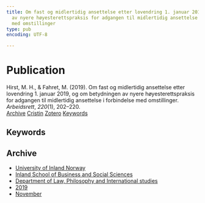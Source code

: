 ```yaml
---
title: Om fast og midlertidig ansettelse etter lovendring 1. januar 2019, og om betydningen
  av nyere høyesterettspraksis for adgangen til midlertidig ansettelse i forbindelse
  med omstillinger
type: pub
encoding: UTF-8

---
```

<h1>Publication</h1>
<article id="csl-bib-container-5ANI3NBF" class="csl-bib-container">
  <div class="csl-bib-body"> <div class="csl-entry">Hirst, M. H., &#38; Fahret, M. (2019). Om fast og midlertidig ansettelse etter lovendring 1. januar 2019, og om betydningen av nyere høyesterettspraksis for adgangen til midlertidig ansettelse i forbindelse med omstillinger. <i>Arbeidsrett</i>, <i>220</i>(1), 202–220.</div> </div>
  <div class="csl-bib-buttons">
    <a href="#taxonomy-article-5ANI3NBF" alt="archive" class="csl-bib-button">Archive</a>
    <a href="https://app.cristin.no/results/show.jsf?id=1750377" alt="Cristin" class="csl-bib-button">Cristin</a>
    <a href="http://zotero.org/groups/5881554/items/5ANI3NBF" alt="Zotero" class="csl-bib-button">Zotero</a>
    <a href="#keywords-article-5ANI3NBF" alt="keywords" class="csl-bib-button">Keywords</a>
  </div>
  <div id="csl-bib-meta-container-5ANI3NBF"></div>
</article>
<div id="csl-bib-meta-5ANI3NBF" class="csl-bib-meta">
  <article id="keywords-article-5ANI3NBF" class="keywords-article">
    <h1>Keywords</h1>
    
  </article>
  <article id="taxonomy-article-5ANI3NBF" class="taxonomy-article">
    <h1>Archive</h1>
    <ul>
      <li><a href="{{< params subfolder >}}en/archive/?key=3DCRN523">University of Inland Norway</a></li>
      <li><a href="{{< params subfolder >}}en/archive/?key=DU8Q9LN9">Inland School of Business and Social Sciences</a></li>
      <li><a href="{{< params subfolder >}}en/archive/?key=ITYAG68H">Department of Law, Philosophy and International studies</a></li>
      <li><a href="{{< params subfolder >}}en/archive/?key=R9ZTQLVS">2019</a></li>
      <li><a href="{{< params subfolder >}}en/archive/?key=SPDXU7NJ">November</a></li>
    </ul>
  </article>
</div>
